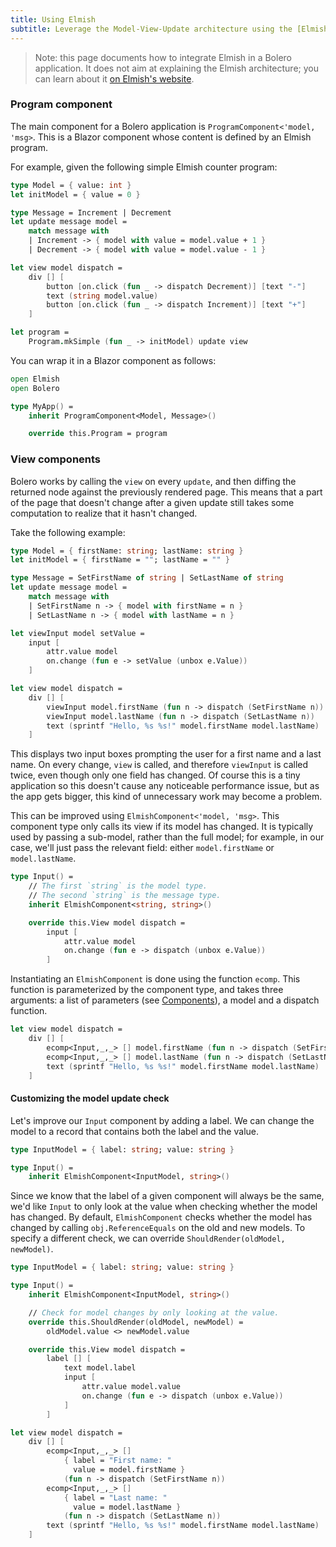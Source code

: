 ```yaml
---
title: Using Elmish
subtitle: Leverage the Model-View-Update architecture using the [Elmish](https://elmish.github.io/elmish/) library
---
```


> Note: this page documents how to integrate Elmish in a Bolero application. It does not aim at explaining the Elmish architecture; you can learn about it [on Elmish's website](https://elmish.github.io/elmish/).

### Program component

The main component for a Bolero application is `ProgramComponent<'model, 'msg>`. This is a Blazor component whose content is defined by an Elmish program.

For example, given the following simple Elmish counter program:

```fsharp
type Model = { value: int }
let initModel = { value = 0 }

type Message = Increment | Decrement
let update message model =
    match message with
    | Increment -> { model with value = model.value + 1 }
    | Decrement -> { model with value = model.value - 1 }

let view model dispatch =
    div [] [
        button [on.click (fun _ -> dispatch Decrement)] [text "-"]
        text (string model.value)
        button [on.click (fun _ -> dispatch Increment)] [text "+"]
    ]

let program =
    Program.mkSimple (fun _ -> initModel) update view
```

You can wrap it in a Blazor component as follows:

```fsharp
open Elmish
open Bolero

type MyApp() =
    inherit ProgramComponent<Model, Message>()

    override this.Program = program
```

### View components

Bolero works by calling the `view` on every `update`, and then diffing the returned node against the previously rendered page. This means that a part of the page that doesn't change after a given update still takes some computation to realize that it hasn't changed.

Take the following example:

```fsharp
type Model = { firstName: string; lastName: string }
let initModel = { firstName = ""; lastName = "" }

type Message = SetFirstName of string | SetLastName of string
let update message model =
    match message with
    | SetFirstName n -> { model with firstName = n }
    | SetLastName n -> { model with lastName = n }

let viewInput model setValue =
    input [
        attr.value model
        on.change (fun e -> setValue (unbox e.Value))
    ]

let view model dispatch =
    div [] [
        viewInput model.firstName (fun n -> dispatch (SetFirstName n))
        viewInput model.lastName (fun n -> dispatch (SetLastName n))
        text (sprintf "Hello, %s %s!" model.firstName model.lastName)
    ]
```

This displays two input boxes prompting the user for a first name and a last name. On every change, `view` is called, and therefore `viewInput` is called twice, even though only one field has changed. Of course this is a tiny application so this doesn't cause any noticeable performance issue, but as the app gets bigger, this kind of unnecessary work may become a problem.

This can be improved using `ElmishComponent<'model, 'msg>`. This component type only calls its view if its model has changed. It is typically used by passing a sub-model, rather than the full model; for example, in our case, we'll just pass the relevant field: either `model.firstName` or `model.lastName`.

```fsharp
type Input() =
    // The first `string` is the model type.
    // The second `string` is the message type.
    inherit ElmishComponent<string, string>()

    override this.View model dispatch =
        input [
            attr.value model
            on.change (fun e -> dispatch (unbox e.Value))
        ]
```

Instantiating an `ElmishComponent` is done using the function `ecomp`. This function is parameterized by the component type, and takes three arguments: a list of parameters (see [Components](Blazor#components)), a model and a dispatch function.

```fsharp
let view model dispatch =
    div [] [
        ecomp<Input,_,_> [] model.firstName (fun n -> dispatch (SetFirstName n))
        ecomp<Input,_,_> [] model.lastName (fun n -> dispatch (SetLastName n))
        text (sprintf "Hello, %s %s!" model.firstName model.lastName)
    ]
```

#### Customizing the model update check

Let's improve our `Input` component by adding a label. We can change the model to a record that contains both the label and the value.

```fsharp
type InputModel = { label: string; value: string }

type Input() =
    inherit ElmishComponent<InputModel, string>()
```

Since we know that the label of a given component will always be the same, we'd like `Input` to only look at the value when checking whether the model has changed. By default, `ElmishComponent` checks whether the model has changed by calling `obj.ReferenceEquals` on the old and new models. To specify a different check, we can override `ShouldRender(oldModel, newModel)`.

```fsharp
type InputModel = { label: string; value: string }

type Input() =
    inherit ElmishComponent<InputModel, string>()

    // Check for model changes by only looking at the value.
    override this.ShouldRender(oldModel, newModel) =
        oldModel.value <> newModel.value

    override this.View model dispatch =
        label [] [
            text model.label
            input [
                attr.value model.value
                on.change (fun e -> dispatch (unbox e.Value))
            ]
        ]

let view model dispatch =
    div [] [
        ecomp<Input,_,_> []
            { label = "First name: "
              value = model.firstName }
            (fun n -> dispatch (SetFirstName n))
        ecomp<Input,_,_> []
            { label = "Last name: "
              value = model.lastName }
            (fun n -> dispatch (SetLastName n))
        text (sprintf "Hello, %s %s!" model.firstName model.lastName)
    ]
```
